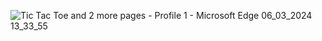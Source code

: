 ![Tic Tac Toe and 2 more pages - Profile 1 - Microsoft​ Edge 06_03_2024 13_33_55](https://github.com/dev-elikemX/tik-tak-toe/assets/162049860/9a9c6de3-c7df-43b0-8f30-a38eabdbf8a4)
